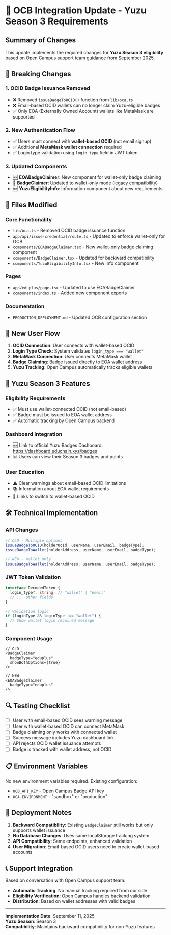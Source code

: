 # 🍊 OCB Integration Update - Yuzu Season 3 Requirements

## Summary of Changes

This update implements the required changes for **Yuzu Season 3 eligibility** based on Open Campus support team guidance from September 2025.

## 🚨 Breaking Changes

### 1. **OCID Badge Issuance Removed**

- ❌ Removed `issueBadgeToOCID()` function from `lib/oca.ts`
- ❌ Email-based OCID wallets can no longer claim Yuzu-eligible badges
- ✅ Only EOA (Externally Owned Account) wallets like MetaMask are supported

### 2. **New Authentication Flow**

- ✅ Users must connect with **wallet-based OCID** (not email signup)
- ✅ Additional **MetaMask wallet connection** required
- ✅ Login type validation using `login_type` field in JWT token

### 3. **Updated Components**

- 🆕 **EOABadgeClaimer**: New component for wallet-only badge claiming
- 🔄 **BadgeClaimer**: Updated to wallet-only mode (legacy compatibility)
- 🆕 **YuzuEligibilityInfo**: Information component about new requirements

## 📁 Files Modified

### Core Functionality

- `lib/oca.ts` - Removed OCID badge issuance function
- `app/api/issue-credential/route.ts` - Updated to enforce wallet-only for OCB
- `components/EOABadgeClaimer.tsx` - New wallet-only badge claiming component
- `components/BadgeClaimer.tsx` - Updated for backward compatibility
- `components/YuzuEligibilityInfo.tsx` - New info component

### Pages

- `app/eduplus/page.tsx` - Updated to use EOABadgeClaimer
- `components/index.ts` - Added new component exports

### Documentation

- `PRODUCTION_DEPLOYMENT.md` - Updated OCB configuration section

## 🔄 New User Flow

1. **OCID Connection**: User connects with wallet-based OCID
2. **Login Type Check**: System validates `login_type === "wallet"`
3. **MetaMask Connection**: User connects MetaMask wallet
4. **Badge Claiming**: Badge issued directly to EOA wallet address
5. **Yuzu Tracking**: Open Campus automatically tracks eligible wallets

## 🍊 Yuzu Season 3 Features

### Eligibility Requirements

- ✅ Must use wallet-connected OCID (not email-based)
- ✅ Badge must be issued to EOA wallet address
- ✅ Automatic tracking by Open Campus backend

### Dashboard Integration

- 🆕 Link to official Yuzu Badges Dashboard: https://dashboard.educhain.xyz/badges
- 📊 Users can view their Season 3 badges and points

### User Education

- ⚠️ Clear warnings about email-based OCID limitations
- 📚 Information about EOA wallet requirements
- 🔗 Links to switch to wallet-based OCID

## 🛠️ Technical Implementation

### API Changes

```typescript
// OLD - Multiple options
issueBadgeToOCID(holderOcId, userName, userEmail, badgeType);
issueBadgeToWallet(holderAddress, userName, userEmail, badgeType);

// NEW - Wallet only
issueBadgeToWallet(holderAddress, userName, userEmail, badgeType);
```

### JWT Token Validation

```typescript
interface DecodedToken {
  login_type?: string; // "wallet" | "email"
  // ... other fields
}

// Validation logic
if (loginType && loginType !== "wallet") {
  // Show wallet login required message
}
```

### Component Usage

```tsx
// OLD
<BadgeClaimer
  badgeType="eduplus"
  showBothOptions={true}
/>

// NEW
<EOABadgeClaimer
  badgeType="eduplus"
/>
```

## 🔍 Testing Checklist

- [ ] User with email-based OCID sees warning message
- [ ] User with wallet-based OCID can connect MetaMask
- [ ] Badge claiming only works with connected wallet
- [ ] Success message includes Yuzu dashboard link
- [ ] API rejects OCID wallet issuance attempts
- [ ] Badge is tracked with wallet address, not OCID

## 📋 Environment Variables

No new environment variables required. Existing configuration:

- `OCB_API_KEY` - Open Campus Badge API key
- `OCA_ENVIRONMENT` - "sandbox" or "production"

## 🚀 Deployment Notes

1. **Backward Compatibility**: Existing `BadgeClaimer` still works but only supports wallet issuance
2. **No Database Changes**: Uses same localStorage tracking system
3. **API Compatibility**: Same endpoints, enhanced validation
4. **User Migration**: Email-based OCID users need to create wallet-based accounts

## 📞 Support Integration

Based on conversation with Open Campus support team:

- **Automatic Tracking**: No manual tracking required from our side
- **Eligibility Verification**: Open Campus handles backend validation
- **Distribution**: Based on wallet addresses with valid badges

---

**Implementation Date**: September 11, 2025  
**Yuzu Season**: Season 3  
**Compatibility**: Maintains backward compatibility for non-Yuzu features
